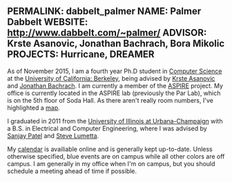 PERMALINK: dabbelt_palmer
NAME: Palmer Dabbelt
WEBSITE: http://www.dabbelt.com/~palmer/
ADVISOR: Krste Asanovic, Jonathan Bachrach, Bora Mikolic
PROJECTS: Hurricane, DREAMER
------
As of November 2015, I am a fourth year Ph.D student in [Computer
Science](http://eecs.berkeley.edu) at the [University of California:
Berkeley](http://berkeley.edu), being advised by [Krste
Asanovic](http://www.eecs.berkeley.edu/~krste/) and [Jonathan
Bachrach](http://www.eecs.berkeley.edu/~jrb/).  I am currently a
member of the [ASPIRE](http://aspire.eecs.berkeley.edu) project.  My
office is currently located in the ASPIRE lab (previously the Par
Lab), which is on the 5th floor of Soda Hall.  As there aren't really
room numbers, I've highlighted a
[map](http://www.dabbelt.com/~palmer/assets/parlab_seat.png).

I graduated in 2011 from the [University of Illinois at
Urbana-Champaign](http://illinois.edu/) with a B.S. in Electrical and
Computer Engineering, where I was advised by [Sanjay
Patel](http://users.crhc.illinois.edu/sjp/) and [Steve
Lumetta](http://users.crhc.illinois.edu/steve/).

My [calendar](http://www.dabbelt.com/~palmer/calendar.html) is availiable
online and is generally kept up-to-date. Unless otherwise specified, blue
events are on campus while all other colors are off campus. I am generally in
my office when I'm on campus, but you should schedule a meeting ahead of time
if possible.
